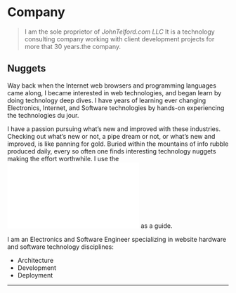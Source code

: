 # Company



>  I am the sole proprietor of *JohnTelford.com LLC* It is a  technology consulting company working with client  development projects for more that 30 years.the company.

## Nuggets
Way back when the Internet web browsers and programming languages came along, I became interested in web technologies, and began learn by doing technology deep dives. I have years of learning ever changing Electronics, Internet, and Software technologies by hands-on experiencing the technologies du jour.

I have a passion pursuing what’s new and improved with these industries. Checking out what’s new or not, a pipe dream or not, or what’s new and improved, is like panning for gold. Buried within the mountains of info rubble produced daily, every so often one finds interesting technology nuggets making the effort worthwhile. I use the ![Hype Curve](hypecurve.md) as a guide.


I am an Electronics and Software Engineer specializing in website hardware and software technology disciplines:

- Architecture
- Development
- Deployment

---


